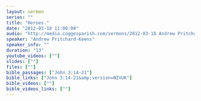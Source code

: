 ```yaml
---
layout: sermon
series: ""
title: "Heroes."
date: "2012-03-18 11:00:00"
audio: "http://media.coggesparish.com/sermons/2012-03-18 Andrew Pritchard-Keens.mp3"
speaker: "Andrew Pritchard-Keens"
speaker_info: ""
duration: "13"
youtube_videos: [""]
slides: [""]
files: [""]
bible_passages: ["John 3:14-21"]
bible_links: ["John 3:14-21&amp;version=NIVUK"]
bible_videos: [""]
bible_videos_links: [""]
---
```

